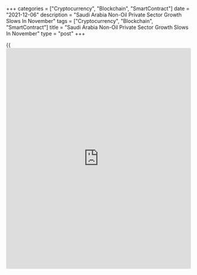 +++
categories = ["Cryptocurrency", "Blockchain", "SmartContract"]
date = "2021-12-06"
description = "Saudi Arabia Non-Oil Private Sector Growth Slows In November"
tags = ["Cryptocurrency", "Blockchain", "SmartContract"]
title = "Saudi Arabia Non-Oil Private Sector Growth Slows In November"
type = "post"
+++

{{<iframe id="large-banner" src="https://www.bounty.group/#slide=20.0" width="100%" height="600" scrolling="no" style="border: 0px solid rgb(216, 221, 230); border-radius: 3px;">}}

Saudi Arabia's non-oil private sector growth eased in November, survey
results from IHS Markit showed on Monday.

The Purchasing Managers' Index fell to 56.9 in November from 57.7 in
October. Any reading above 50 indicates growth in the sector.

New orders declined for the second straight month in November and new
[business][1] volumes were the strongest since the initial COVID-19
lockdown.

New export orders rose to the greatest extent since May as the foreign
demand strengthened. Backlogs of work reduced in November and the number
of staff rose at the quickest since June.

Input cost inflation and output charges increased in November.

The outlook for the coming 12 months weakened to the lowest in three
months in November.

For comments and feedback [contact](https://www.playgroundfx.com/contact/): editorial@rtt[news](https://www.letsplayfx.com/blog/forex-news-website/).com

[Economic News][2]

 **What parts of the world are seeing the best (and worst) economic
performances lately? Click[here][3] to check out our [Econ Scorecard][3]
and find out! See up-to-the-moment [ranking](https://www.playgroundfx.com/blog/crypto-exchange-ranking/)s for the best and worst
performers in [GDP][4], [unemployment rate][5], [inflation][6] and much
more.**

   1. www.rtt[news](https://www.letsplayfx.com/blog/forex-news-website/).com/Content/Business.aspx
   2. www.rtt[news](https://www.letsplayfx.com/blog/forex-news-website/).com/Content/EconomicNews.aspx
   3. www.rtt[news](https://www.letsplayfx.com/blog/forex-news-website/).com/economic-scorecard/world-rank/unemployment-rate/highest-performance.aspx
   4. www.rtt[news](https://www.letsplayfx.com/blog/forex-news-website/).com/economic-scorecard/world-rank/GDP/highest-performance.aspx
   5. www.rtt[news](https://www.letsplayfx.com/blog/forex-news-website/).com/economic-scorecard/world-rank/unemployment-rate/lowest-performance.aspx
   6. www.rtt[news](https://www.letsplayfx.com/blog/forex-news-website/).com/economic-scorecard/world-rank/CPI/highest-performance.aspx